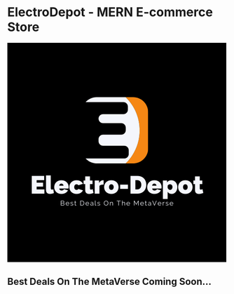 # ElectroDepot - MERN E-commerce Store

![ElectroDepot, the main logo](https://raw.githubusercontent.com/SaboyaDev/electrodepo_mern/main/frontend/public/images/1.png)

## Best Deals On The MetaVerse Coming Soon...

